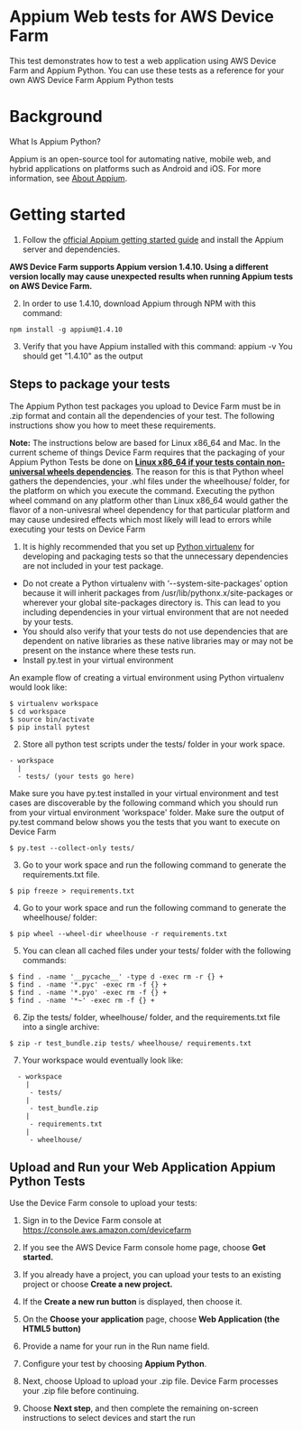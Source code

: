 # Appium Web tests for AWS Device Farm
This test demonstrates how to test a web application using AWS Device Farm and Appium Python. You can use these tests as a reference for your own AWS Device Farm Appium Python tests

# Background
What Is Appium Python?

Appium is an open-source tool for automating native, mobile web, and hybrid applications on platforms such as Android and iOS. For more information, see [About Appium](http://appium.io/slate/en/master/?ruby#about-appium).

# Getting started
1. Follow the [official Appium getting started guide](http://appium.io/slate/en/tutorial/android.html?java#getting-started-with-appium) and install the Appium server and dependencies.

  <b>AWS Device Farm supports Appium version 1.4.10. Using a different version locally may cause unexpected results when running Appium tests on AWS Device Farm.</b>

2. In order to use 1.4.10, download Appium through NPM with this command:
  ```shell
  npm install -g appium@1.4.10
  ```
3. Verify that you have Appium installed with this command: appium -v You should get "1.4.10" as the output

## Steps to package your tests
The Appium Python test packages you upload to Device Farm must be in .zip format and contain all the dependencies of your test. The following instructions show you how to meet these requirements.

<b>Note:</b> The instructions below are based for Linux x86_64 and Mac. In the current scheme of things Device Farm requires that the packaging of your Appium Python Tests be done on <b><u>Linux x86_64 if your tests contain non-universal wheels dependencies</b></u>. The reason for this is that Python wheel gathers the dependencies, your .whl files under the wheelhouse/ folder, for the platform on which you execute the command. Executing the python wheel command on any platform other than Linux x86_64 would gather the flavor of a non-univesral wheel dependency for that particular platform and may cause undesired effects which most likely will lead to errors while executing your tests on Device Farm

1. It is highly recommended that you set up [Python virtualenv](https://pypi.python.org/pypi/virtualenv) for developing and packaging tests so that the unnecessary dependencies are not included in your test package.

  - Do not create a Python virtualenv with ‘--system-site-packages’ option because it will inherit packages from /usr/lib/pythonx.x/site-packages or wherever your global site-packages directory is. This can lead to you including dependencies in your virtual environment that are not needed by your tests.
  - You should also verify that your tests do not use dependencies that are dependent on native libraries as these native libraries may or may not be present on the instance where these tests run.
  - Install py.test in your virtual environment

  An example flow of creating a virtual environment using Python virtualenv would look like:
  ```shell
  $ virtualenv workspace
  $ cd workspace
  $ source bin/activate
  $ pip install pytest
  ```

2. Store all python test scripts under the tests/ folder in your work space.
  ```shell
  - workspace
    |
    - tests/ (your tests go here)
  ```

  Make sure you have py.test installed in your virtual environment and test cases are discoverable by the following command which you should run from your virtual environment ‘workspace' folder. Make sure the output of py.test command below shows you the tests that you want to execute on Device Farm
  ```shell
  $ py.test --collect-only tests/
  ```

3. Go to your work space and run the following command to generate the requirements.txt file.
  ```shell
  $ pip freeze > requirements.txt
  ```

4. Go to your work space and run the following command to generate the wheelhouse/ folder:
  ```shell
  $ pip wheel --wheel-dir wheelhouse -r requirements.txt
  ```

5. You can clean all cached files under your tests/ folder with the following commands:
  ```shell
  $ find . -name '__pycache__' -type d -exec rm -r {} +
  $ find . -name '*.pyc' -exec rm -f {} +
  $ find . -name '*.pyo' -exec rm -f {} +
  $ find . -name '*~' -exec rm -f {} +
  ```

6. Zip the tests/ folder, wheelhouse/ folder, and the requirements.txt file into a single archive:
  ```shell
  $ zip -r test_bundle.zip tests/ wheelhouse/ requirements.txt
  ```

7. Your workspace would eventually look like:
  ```shell
    - workspace
      |
       - tests/
      |
       - test_bundle.zip
      |
       - requirements.txt
      |
       - wheelhouse/
  ```

## Upload and Run your Web Application Appium Python Tests
Use the Device Farm console to upload your tests:

1. Sign in to the Device Farm console at https://console.aws.amazon.com/devicefarm

2. If you see the AWS Device Farm console home page, choose <b>Get started.</b>

3. If you already have a project, you can upload your tests to an existing project or choose <b>Create a new project.</b>

4. If the <b>Create a new run button</b> is displayed, then choose it.

5. On the <b>Choose your application</b> page, choose <b>Web Application (the HTML5 button)</b>

6. Provide a name for your run in the Run name field.

7. Configure your test by choosing <b>Appium Python</b>.

8. Next, choose Upload to upload your .zip file. Device Farm processes your .zip file before continuing.

9. Choose <b>Next step</b>, and then complete the remaining on-screen instructions to select devices and start the run
